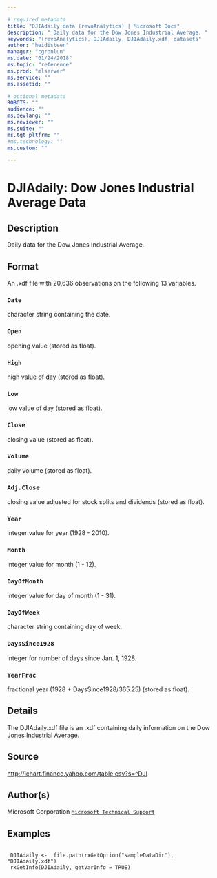 ```yaml
--- 

# required metadata 
title: "DJIAdaily data (revoAnalytics) | Microsoft Docs" 
description: " Daily data for the Dow Jones Industrial Average. " 
keywords: "(revoAnalytics), DJIAdaily, DJIAdaily.xdf, datasets" 
author: "heidisteen" 
manager: "cgronlun" 
ms.date: "01/24/2018" 
ms.topic: "reference" 
ms.prod: "mlserver" 
ms.service: "" 
ms.assetid: "" 

# optional metadata 
ROBOTS: "" 
audience: "" 
ms.devlang: "" 
ms.reviewer: "" 
ms.suite: "" 
ms.tgt_pltfrm: "" 
#ms.technology: "" 
ms.custom: "" 

--- 
```





 # DJIAdaily: Dow Jones Industrial Average Data 
 ## Description

Daily data for the Dow Jones Industrial Average.


 ## Format

An .xdf file with 20,636 observations on the following 13 variables.


### `Date`
character string containing the date.


### `Open`
opening value (stored as float).


### `High`
high value of day (stored as float).


### `Low`
low value of day (stored as float).


### `Close`
closing value (stored as float).


### `Volume`
daily volume (stored as float).


### `Adj.Close`
closing value adjusted for stock splits and dividends (stored as float).


### `Year`
integer value for year (1928 - 2010).


### `Month`
integer value for month (1 - 12).


### `DayOfMonth`
integer value for day of month (1 - 31).


### `DayOfWeek`
character string containing day of week.


### `DaysSince1928`
integer for number of days since Jan. 1, 1928.


### `YearFrac`
fractional year (1928 + DaysSince1928/365.25) (stored as float).





 ## Details

The DJIAdaily.xdf file is an .xdf containing daily information on
the Dow Jones Industrial Average.


 ## Source

http://ichart.finance.yahoo.com/table.csv?s=^DJI


 ## Author(s)
 Microsoft Corporation [`Microsoft Technical Support`](https://go.microsoft.com/fwlink/?LinkID=698556&clcid=0x409)


 ## Examples

 ```

  DJIAdaily <-  file.path(rxGetOption("sampleDataDir"), "DJIAdaily.xdf")
  rxGetInfo(DJIAdaily, getVarInfo = TRUE)
```


